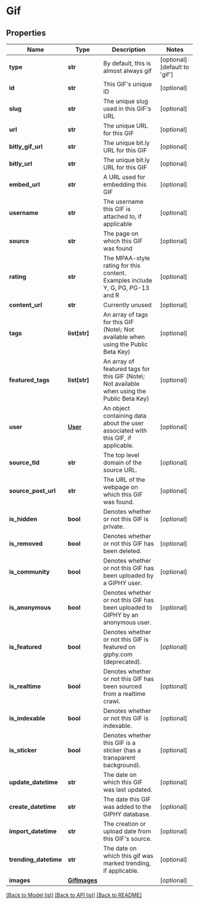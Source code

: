# Gif

## Properties
Name | Type | Description | Notes
------------ | ------------- | ------------- | -------------
**type** | **str** | By default, this is almost always gif | [optional] [default to 'gif']
**id** | **str** | This GIF&#39;s unique ID | [optional] 
**slug** | **str** | The unique slug used in this GIF&#39;s URL | [optional] 
**url** | **str** | The unique URL for this GIF | [optional] 
**bitly_gif_url** | **str** | The unique bit.ly URL for this GIF | [optional] 
**bitly_url** | **str** | The unique bit.ly URL for this GIF | [optional] 
**embed_url** | **str** | A URL used for embedding this GIF | [optional] 
**username** | **str** | The username this GIF is attached to, if applicable | [optional] 
**source** | **str** | The page on which this GIF was found | [optional] 
**rating** | **str** | The MPAA-style rating for this content. Examples include Y, G, PG, PG-13 and R | [optional] 
**content_url** | **str** | Currently unused | [optional] 
**tags** | **list[str]** | An array of tags for this GIF (Note\\: Not available when using the Public Beta Key) | [optional] 
**featured_tags** | **list[str]** | An array of featured tags for this GIF (Note\\: Not available when using the Public Beta Key) | [optional] 
**user** | [**User**](User.md) | An object containing data about the user associated with this GIF, if applicable. | [optional] 
**source_tld** | **str** | The top level domain of the source URL. | [optional] 
**source_post_url** | **str** | The URL of the webpage on which this GIF was found. | [optional] 
**is_hidden** | **bool** | Denotes whether or not this GIF is private. | [optional] 
**is_removed** | **bool** | Denotes whether or not this GIF has been deleted. | [optional] 
**is_community** | **bool** | Denotes whether or not this GIF has been uploaded by a GIPHY user. | [optional] 
**is_anonymous** | **bool** | Denotes whether or not this GIF has been uploaded to GIPHY by an anonymous user. | [optional] 
**is_featured** | **bool** | Denotes whether or not this GIF is featured on giphy.com (deprecated). | [optional] 
**is_realtime** | **bool** | Denotes whether or not this GIF has been sourced from a realtime crawl. | [optional] 
**is_indexable** | **bool** | Denotes whether or not this GIF is indexable. | [optional] 
**is_sticker** | **bool** | Denotes whether this GIF is a sticker (has a transparent background). | [optional] 
**update_datetime** | **str** | The date on which this GIF was last updated. | [optional] 
**create_datetime** | **str** | The date this GIF was added to the GIPHY database. | [optional] 
**import_datetime** | **str** | The creation or upload date from this GIF&#39;s source. | [optional] 
**trending_datetime** | **str** | The date on which this gif was marked trending, if applicable. | [optional] 
**images** | [**GifImages**](GifImages.md) |  | [optional] 

[[Back to Model list]](../README.md#documentation-for-models) [[Back to API list]](../README.md#documentation-for-api-endpoints) [[Back to README]](../README.md)


